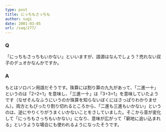 ```yaml
---
type: post
title: にっちもさっちも
author: sugi
date: 2001-03-05
url: /saq/277/
---
```

### Q 

「にっちもさっちもいかない」といいますが、語源はなんでしょう？売れない双子のデュオかなんかですか。

### A 

もとはソロバン用語だそうです。珠算には割り算の九九があって、「二進一十」というのは「2&divide;2=1」を意味し、「三進一十」は「3&divide;3=1」を意味していたようです（なぜそんなふうにいうのか珠算を知らないぼくにはさっぱりわかりません）。両方ともぴったり割り切れるところから、「二進も三進もいかない」というのは、逆にやりくりがうまくいかないことをさしていました。そこから音が変化して「にっちもさっちもいかない」になり、意味が広がって「窮地に追い込まれる」というような場合にも使われるようになったそうです。
